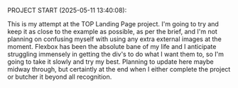 PROJECT START (2025-05-11 13:40:08): 

This is my attempt at the TOP Landing Page project. I'm going to try and keep it as close to the example as possible, as per the brief, and I'm not planning on confusing myself with using any extra external images at the moment. Flexbox has been the absolute bane of my life and I anticipate struggling immensely in getting the div's to do what I want them to, so I'm going to take it slowly and try my best. Planning to update here maybe midway through, but certaintly at the end when I either complete the project or butcher it beyond all recognition.